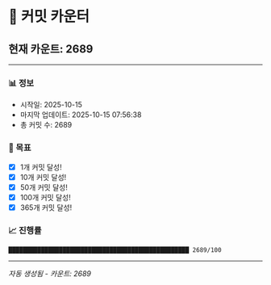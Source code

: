 # 🔢 커밋 카운터

## 현재 카운트: 2689

---

### 📊 정보
- 시작일: 2025-10-15
- 마지막 업데이트: 2025-10-15 07:56:38
- 총 커밋 수: 2689

### 🎯 목표
- [x] 1개 커밋 달성!
- [x] 10개 커밋 달성!
- [x] 50개 커밋 달성!
- [x] 100개 커밋 달성!
- [x] 365개 커밋 달성!

### 📈 진행률
```
██████████████████████████████████████████████████ 2689/100
```

---
*자동 생성됨 - 카운트: 2689*
